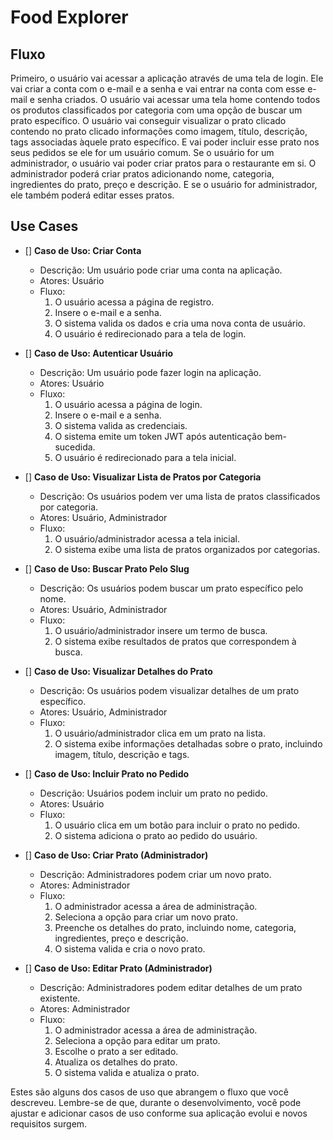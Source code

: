 # Food Explorer

## Fluxo

Primeiro, o usuário vai acessar a aplicação através de uma tela de login. Ele vai criar a conta com o e-mail e a senha e vai entrar na conta com esse e-mail e senha criados. O usuário vai acessar uma tela home contendo todos os produtos classificados por categoria com uma opção de buscar um prato específico. O usuário vai conseguir visualizar o prato clicado contendo no prato clicado informações como imagem, título, descrição, tags associadas àquele prato específico. E vai poder incluir esse prato nos seus pedidos se ele for um usuário comum. Se o usuário for um administrador, o usuário vai poder criar pratos para o restaurante em si. O administrador poderá criar pratos adicionando nome, categoria, ingredientes do prato, preço e descrição. E se o usuário for administrador, ele também poderá editar esses pratos.

## Use Cases

- [] **Caso de Uso: Criar Conta**
  - Descrição: Um usuário pode criar uma conta na aplicação.
  - Atores: Usuário
  - Fluxo:
    1. O usuário acessa a página de registro.
    2. Insere o e-mail e a senha.
    3. O sistema valida os dados e cria uma nova conta de usuário.
    4. O usuário é redirecionado para a tela de login.

- [] **Caso de Uso: Autenticar Usuário**
  - Descrição: Um usuário pode fazer login na aplicação.
  - Atores: Usuário
  - Fluxo:
    1. O usuário acessa a página de login.
    2. Insere o e-mail e a senha.
    3. O sistema valida as credenciais.
    4. O sistema emite um token JWT após autenticação bem-sucedida.
    5. O usuário é redirecionado para a tela inicial.

- [] **Caso de Uso: Visualizar Lista de Pratos por Categoria**
  - Descrição: Os usuários podem ver uma lista de pratos classificados por categoria.
  - Atores: Usuário, Administrador
  - Fluxo:
    1. O usuário/administrador acessa a tela inicial.
    2. O sistema exibe uma lista de pratos organizados por categorias.

- [] **Caso de Uso: Buscar Prato Pelo Slug**
  - Descrição: Os usuários podem buscar um prato específico pelo nome.
  - Atores: Usuário, Administrador
  - Fluxo:
    1. O usuário/administrador insere um termo de busca.
    2. O sistema exibe resultados de pratos que correspondem à busca.

- [] **Caso de Uso: Visualizar Detalhes do Prato**
  - Descrição: Os usuários podem visualizar detalhes de um prato específico.
  - Atores: Usuário, Administrador
  - Fluxo:
    1. O usuário/administrador clica em um prato na lista.
    2. O sistema exibe informações detalhadas sobre o prato, incluindo imagem, título, descrição e tags.

- [] **Caso de Uso: Incluir Prato no Pedido**
  - Descrição: Usuários podem incluir um prato no pedido.
  - Atores: Usuário
  - Fluxo:
    1. O usuário clica em um botão para incluir o prato no pedido.
    2. O sistema adiciona o prato ao pedido do usuário.

- [] **Caso de Uso: Criar Prato (Administrador)**
  - Descrição: Administradores podem criar um novo prato.
  - Atores: Administrador
  - Fluxo:
    1. O administrador acessa a área de administração.
    2. Seleciona a opção para criar um novo prato.
    3. Preenche os detalhes do prato, incluindo nome, categoria, ingredientes, preço e descrição.
    4. O sistema valida e cria o novo prato.

- [] **Caso de Uso: Editar Prato (Administrador)**
  - Descrição: Administradores podem editar detalhes de um prato existente.
  - Atores: Administrador
  - Fluxo:
    1. O administrador acessa a área de administração.
    2. Seleciona a opção para editar um prato.
    3. Escolhe o prato a ser editado.
    4. Atualiza os detalhes do prato.
    5. O sistema valida e atualiza o prato.

Estes são alguns dos casos de uso que abrangem o fluxo que você descreveu. Lembre-se de que, durante o desenvolvimento, você pode ajustar e adicionar casos de uso conforme sua aplicação evolui e novos requisitos surgem.